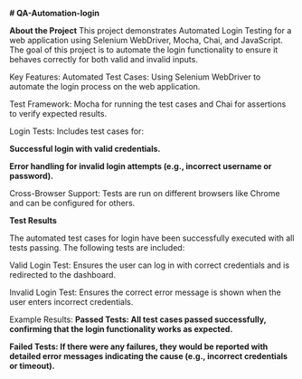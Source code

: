 **# QA-Automation-login**

**About the Project**
This project demonstrates Automated Login Testing for a web application using Selenium WebDriver, Mocha, Chai, and JavaScript. The goal of this project is to automate the login functionality to ensure it behaves correctly for both valid and invalid inputs.

Key Features:
Automated Test Cases: Using Selenium WebDriver to automate the login process on the web application.

Test Framework: Mocha for running the test cases and Chai for assertions to verify expected results.

Login Tests: Includes test cases for:

**Successful login with valid credentials.**

**Error handling for invalid login attempts (e.g., incorrect username or password).**

Cross-Browser Support: Tests are run on different browsers like Chrome and can be configured for others.


**Test Results**


The automated test cases for login have been successfully executed with all tests passing. The following tests are included:

Valid Login Test: Ensures the user can log in with correct credentials and is redirected to the dashboard.

Invalid Login Test: Ensures the correct error message is shown when the user enters incorrect credentials.

Example Results:
**Passed Tests: All test cases passed successfully, confirming that the login functionality works as expected.**

**Failed Tests: If there were any failures, they would be reported with detailed error messages indicating the cause (e.g., incorrect credentials or timeout).**
